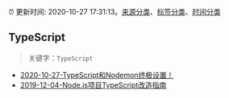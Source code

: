 :alarm_clock: 更新时间: 2020-10-27 17:31:13。[来源分类](../README.md)、[标签分类](../TAGS.md)、[时间分类](../TIMELINE.md)

## TypeScript


> 关键字：`TypeScript`



- [2020-10-27-TypeScript和Nodemon终极设置！](https://juejin.im/post/6888302980832559112) 
- [2019-12-04-Node.js项目TypeScript改造指南](https://juejin.im/post/5de4867f51882573135415dd) 